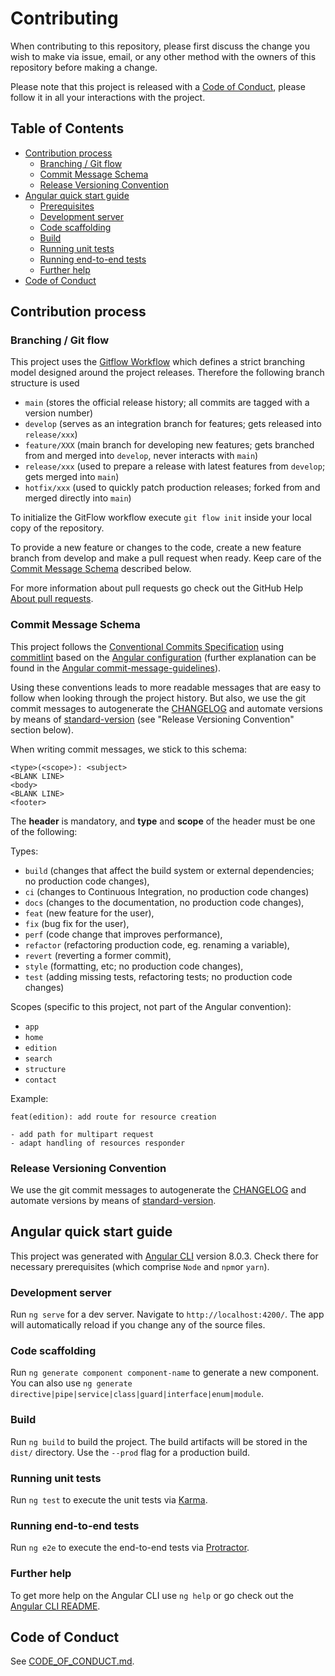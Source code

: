 # Contributing

When contributing to this repository, please first discuss the change you wish to make via issue,
email, or any other method with the owners of this repository before making a change.

Please note that this project is released with a [Code of Conduct](CODE_OF_CONDUCT.md), please follow it in all your interactions with the project.

## Table of Contents

-   [Contribution process](#contribution-process)
    -   [Branching / Git flow](#branching--git-flow)
    -   [Commit Message Schema](#commit-message-schema)
    -   [Release Versioning Convention](#release-versioning-convention)
-   [Angular quick start guide](#quick-start-guide)
    -   [Prerequisites](#prerequisites)
    -   [Development server](#development-server)
    -   [Code scaffolding](#code-scaffolding)
    -   [Build](#build)
    -   [Running unit tests](#running-unit-tests)
    -   [Running end-to-end tests](#running-end-to-end-tests)
    -   [Further help](#further-help)
-   [Code of Conduct](#code-of-conduct)

## Contribution process

### Branching / Git flow

This project uses the [Gitflow Workflow](https://www.atlassian.com/git/tutorials/comparing-workflows/gitflow-workflow) which defines a strict branching model designed around the project releases. Therefore the following branch structure is used

-   `main` (stores the official release history; all commits are tagged with a version number)
-   `develop` (serves as an integration branch for features; gets released into `release/xxx`)
-   `feature/XXX` (main branch for developing new features; gets branched from and merged into `develop`, never interacts with `main`)
-   `release/xxx` (used to prepare a release with latest features from `develop`; gets merged into `main`)
-   `hotfix/xxx` (used to quickly patch production releases; forked from and merged directly into `main`)

To initialize the GitFlow workflow execute `git flow init` inside your local copy of the repository.

To provide a new feature or changes to the code, create a new feature branch from develop and make a pull request when ready. Keep care of the [Commit Message Schema](#commit-message-schema) described below.

For more information about pull requests go check out the GitHub Help [About pull requests](https://help.github.com/en/articles/about-pull-requests).

### Commit Message Schema

This project follows the [Conventional Commits Specification](https://conventionalcommits.org) using [commitlint](https://conventional-changelog.github.io/commitlint/#/) based on the [Angular configuration](https://github.com/conventional-changelog/commitlint/tree/master/@commitlint/config-angular) (further explanation can be found in the [Angular commit-message-guidelines](https://github.com/angular/angular/blob/master/CONTRIBUTING.md#-commit-message-guidelines)).

Using these conventions leads to more readable messages that are easy to follow when looking through the project history. But also, we use the git commit messages to autogenerate the [CHANGELOG](https://github.com/webern-unibas-ch/awg-app/blob/main/LICENSE.md) and automate versions by means of [standard-version](https://github.com/conventional-changelog/standard-version) (see "Release Versioning Convention" section below).

When writing commit messages, we stick to this schema:

```
<type>(<scope>): <subject>
<BLANK LINE>
<body>
<BLANK LINE>
<footer>
```

The **header** is mandatory, and **type** and **scope** of the header must be one of the following:

Types:

-   `build` (changes that affect the build system or external dependencies; no production code changes),
-   `ci` (changes to Continuous Integration, no production code changes)
-   `docs` (changes to the documentation, no production code changes),
-   `feat` (new feature for the user),
-   `fix` (bug fix for the user),
-   `perf` (code change that improves performance),
-   `refactor` (refactoring production code, eg. renaming a variable),
-   `revert` (reverting a former commit),
-   `style` (formatting, etc; no production code changes),
-   `test` (adding missing tests, refactoring tests; no production code changes)

Scopes (specific to this project, not part of the Angular convention):

-   `app`
-   `home`
-   `edition`
-   `search`
-   `structure`
-   `contact`

Example:

```
feat(edition): add route for resource creation

- add path for multipart request
- adapt handling of resources responder
```

### Release Versioning Convention

We use the git commit messages to autogenerate the [CHANGELOG](https://github.com/webern-unibas-ch/awg-app/blob/main/CHANGELOG.md) and automate versions by means of [standard-version](https://github.com/conventional-changelog/standard-version).

## Angular quick start guide

This project was generated with [Angular CLI](https://github.com/angular/angular-cli) version 8.0.3. Check there for necessary prerequisites (which comprise `Node` and `npm`or `yarn`).

### Development server

Run `ng serve` for a dev server. Navigate to `http://localhost:4200/`. The app will automatically reload if you change any of the source files.

### Code scaffolding

Run `ng generate component component-name` to generate a new component. You can also use `ng generate directive|pipe|service|class|guard|interface|enum|module`.

### Build

Run `ng build` to build the project. The build artifacts will be stored in the `dist/` directory. Use the `--prod` flag for a production build.

### Running unit tests

Run `ng test` to execute the unit tests via [Karma](https://karma-runner.github.io).

### Running end-to-end tests

Run `ng e2e` to execute the end-to-end tests via [Protractor](http://www.protractortest.org/).

### Further help

To get more help on the Angular CLI use `ng help` or go check out the [Angular CLI README](https://github.com/angular/angular-cli/blob/master/README.md).

## Code of Conduct

See [CODE_OF_CONDUCT.md](CODE_OF_CONDUCT.md).
